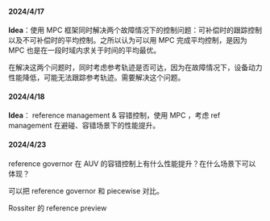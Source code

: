 #### 2024/4/17

**Idea**：使用 MPC 框架同时解决两个故障情况下的控制问题：可补偿时的跟踪控制以及不可补偿时的平均控制。之所以认为可以用 MPC 完成平均控制，是因为 MPC 也是在一段时域内求关于时间的平均最优。

在解决这两个问题时，同时考虑参考轨迹是否可达，因为在故障情况下，设备动力性能降低，可能无法跟踪参考轨迹。需要解决这个问题。



#### 2024/4/18

**Idea**： reference management & 容错控制，使用 MPC ，考虑 ref management 在避碰、容错场景下的性能提升。



#### 2024/4/23

reference governor 在 AUV 的容错控制上有什么性能提升？在什么场景下可以体现？

可以把 reference governor 和 piecewise 对比。

Rossiter 的 reference preview
